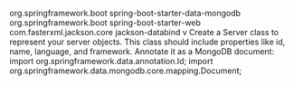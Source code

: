 
org.springframework.boot spring-boot-starter-data-mongodb org.springframework.boot spring-boot-starter-web com.fasterxml.jackson.core jackson-databind v
Create a Server class to represent your server objects. This class should include properties like id, name, language, and framework. Annotate it as a MongoDB document: import org.springframework.data.annotation.Id; import org.springframework.data.mongodb.core.mapping.Document;
